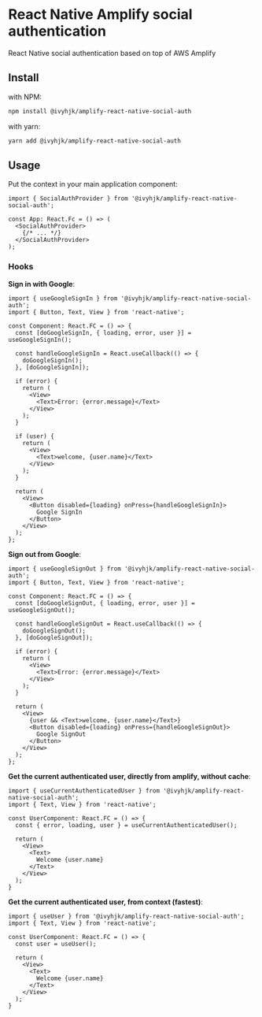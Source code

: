 # React Native Amplify social authentication

React Native social authentication based on top of AWS Amplify

## Install

with NPM:

```bash
npm install @ivyhjk/amplify-react-native-social-auth
```

with yarn:

```bash
yarn add @ivyhjk/amplify-react-native-social-auth
```

## Usage

Put the context in your main application component:

```tsx
import { SocialAuthProvider } from '@ivyhjk/amplify-react-native-social-auth';

const App: React.Fc = () => (
  <SocialAuthProvider>
    {/* ... */}
  </SocialAuthProvider>
);
```

### Hooks

**Sign in with Google**:

```tsx
import { useGoogleSignIn } from '@ivyhjk/amplify-react-native-social-auth';
import { Button, Text, View } from 'react-native';

const Component: React.FC = () => {
  const [doGoogleSignIn, { loading, error, user }] = useGoogleSignIn();

  const handleGoogleSignIn = React.useCallback(() => {
    doGoogleSignIn();
  }, [doGoogleSignIn]);

  if (error) {
    return (
      <View>
        <Text>Error: {error.message}</Text>
      </View>
    );
  }

  if (user) {
    return (
      <View>
        <Text>welcome, {user.name}</Text>
      </View>
    );
  }

  return (
    <View>
      <Button disabled={loading} onPress={handleGoogleSignIn}>
        Google SignIn
      </Button>
    </View>
  );
};
```

**Sign out from Google**:

```tsx
import { useGoogleSignOut } from '@ivyhjk/amplify-react-native-social-auth';
import { Button, Text, View } from 'react-native';

const Component: React.FC = () => {
  const [doGoogleSignOut, { loading, error, user }] = useGoogleSignOut();

  const handleGoogleSignOut = React.useCallback(() => {
    doGoogleSignOut();
  }, [doGoogleSignOut]);

  if (error) {
    return (
      <View>
        <Text>Error: {error.message}</Text>
      </View>
    );
  }

  return (
    <View>
      {user && <Text>welcome, {user.name}</Text>}
      <Button disabled={loading} onPress={handleGoogleSignOut}>
        Google SignOut
      </Button>
    </View>
  );
};
```

**Get the current authenticated user, directly from amplify, without cache**:

```tsx
import { useCurrentAuthenticatedUser } from '@ivyhjk/amplify-react-native-social-auth';
import { Text, View } from 'react-native';

const UserComponent: React.FC = () => {
  const { error, loading, user } = useCurrentAuthenticatedUser();

  return (
    <View>
      <Text>
        Welcome {user.name}
      </Text>
    </View>
  );
}
```

**Get the current authenticated user, from context (fastest)**:

```tsx
import { useUser } from '@ivyhjk/amplify-react-native-social-auth';
import { Text, View } from 'react-native';

const UserComponent: React.FC = () => {
  const user = useUser();

  return (
    <View>
      <Text>
        Welcome {user.name}
      </Text>
    </View>
  );
}
```
